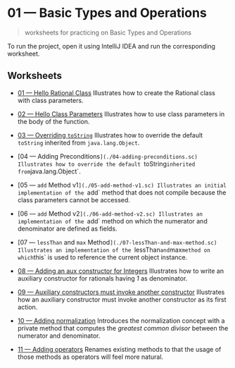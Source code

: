 # 01 &mdash; Basic Types and Operations
> worksheets for practicing on Basic Types and Operations

To run the project, open it using IntelliJ IDEA and run the corresponding worksheet.

## Worksheets
+ [01 &mdash; Hello Rational Class](./01-rational-class.sc)
Illustrates how to create the Rational class with class parameters.

+ [02 &mdash; Hello Class Parameters](./02-hello-class-parameters.sc)
Illustrates how to use class parameters in the body of the function.

+ [03 &mdash; Overriding `toString`](./03-overriding-to-string.sc)
Illustrates how to override the default `toString` inherited from `java.lang.Object`.

+ [04 &mdash; Adding Preconditions`](./04-adding-preconditions.sc)
Illustrates how to override the default `toString` inherited from `java.lang.Object`.

+ [05 &mdash; `add` Method v1`](./05-add-method-v1.sc)
Illustrates an initial implementation of the `add` method that does not compile because the class parameters cannot be accessed.

+ [06 &mdash; `add` Method v2`](./06-add-method-v2.sc)
Illustrates an implementation of the `add` method on which the numerator and denominator are defined as fields.

+ [07 &mdash; `lessThan` and `max` Method`](./07-lessThan-and-max-method.sc)
Illustrates an implementation of the `lessThan` and `max` method on which `this` is used to reference the current object instance.

+ [08 &mdash; Adding an aux constructor for Integers](./08-aux-constructor-for-ints.sc)
Illustrates how to write an auxiliary constructor for rationals having *1* as denominator.

+ [09 &mdash; Auxiliary constructors must invoke another constructor](./09-aux-constructor-must-invoke-another-constructor.sc)
Illustrates how an auxiliary constructor must invoke another constructor as its first action.

+ [10 &mdash; Adding normalization](./10-adding-normalization.sc)
Introduces the normalization concept with a private method that computes the *greatest common divisor* between the numerator and denominator.

+ [11 &mdash; Adding operators](./11-adding-operators.sc)
Renames existing methods to that the usage of those methods as operators will feel more natural.